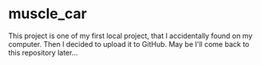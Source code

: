 # muscle_car
This project is one of my first local project, that I accidentally found on my computer. Then I decided to upload it to GitHub. May be I'll come back to this repository later...
